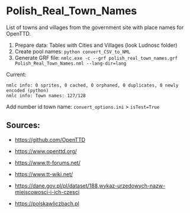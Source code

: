 # Polish_Real_Town_Names
List of towns and villages from the government site with place names for OpenTTD.

1. Prepare data:
Tables with Cities and Villages (look Ludnosc folder)
2. Create pool names:
`python convert_CSV_to_NML`
3. Generate GRF file:
`nmlc.exe -c --grf polish_real_town_names.grf Polish_Real_Town_Names.nml --lang-dir=lang`

Current:
```
nmlc info: 0 sprites, 0 cached, 0 orphaned, 0 duplicates, 0 newly encoded (python)
nmlc info: Town names: 127/128
```

Add number id town name:
`convert_options.ini` > `isTest=True`

## Sources:
+ https://github.com/OpenTTD
+ https://www.openttd.org/
+ https://www.tt-forums.net/
+ https://www.tt-wiki.net/

+ https://dane.gov.pl/pl/dataset/188,wykaz-urzedowych-nazw-miejscowosci-i-ich-czesci
+ https://polskawliczbach.pl
